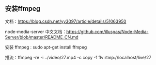 
## 安装ffmpeg
文档：https://blog.csdn.net/yy3097/article/details/51063950

node-media-server 中文文档：https://github.com/illuspas/Node-Media-Server/blob/master/README_CN.md

安装 ffmpeg  : sudo apt-get install ffmpeg

推流：ffmpeg -re -i ../video/27.mp4 -c copy -f flv rtmp://localhost/live/27